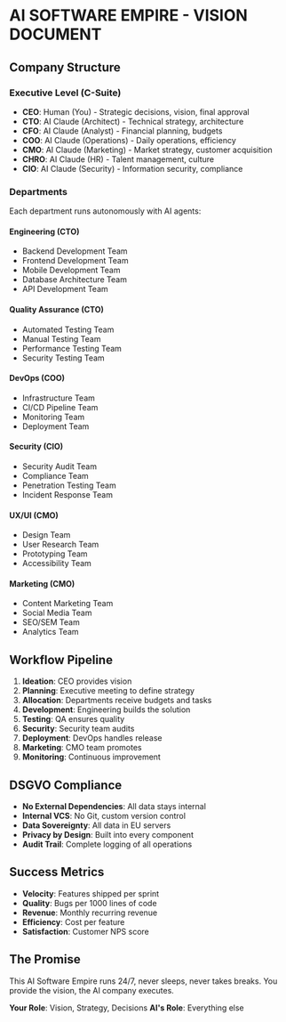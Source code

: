 # AI SOFTWARE EMPIRE - VISION DOCUMENT

## Company Structure

### Executive Level (C-Suite)
- **CEO**: Human (You) - Strategic decisions, vision, final approval
- **CTO**: AI Claude (Architect) - Technical strategy, architecture
- **CFO**: AI Claude (Analyst) - Financial planning, budgets
- **COO**: AI Claude (Operations) - Daily operations, efficiency
- **CMO**: AI Claude (Marketing) - Market strategy, customer acquisition
- **CHRO**: AI Claude (HR) - Talent management, culture
- **CIO**: AI Claude (Security) - Information security, compliance

### Departments
Each department runs autonomously with AI agents:

#### Engineering (CTO)
- Backend Development Team
- Frontend Development Team
- Mobile Development Team
- Database Architecture Team
- API Development Team

#### Quality Assurance (CTO)
- Automated Testing Team
- Manual Testing Team
- Performance Testing Team
- Security Testing Team

#### DevOps (COO)
- Infrastructure Team
- CI/CD Pipeline Team
- Monitoring Team
- Deployment Team

#### Security (CIO)
- Security Audit Team
- Compliance Team
- Penetration Testing Team
- Incident Response Team

#### UX/UI (CMO)
- Design Team
- User Research Team
- Prototyping Team
- Accessibility Team

#### Marketing (CMO)
- Content Marketing Team
- Social Media Team
- SEO/SEM Team
- Analytics Team

## Workflow Pipeline

1. **Ideation**: CEO provides vision
2. **Planning**: Executive meeting to define strategy
3. **Allocation**: Departments receive budgets and tasks
4. **Development**: Engineering builds the solution
5. **Testing**: QA ensures quality
6. **Security**: Security team audits
7. **Deployment**: DevOps handles release
8. **Marketing**: CMO team promotes
9. **Monitoring**: Continuous improvement

## DSGVO Compliance

- **No External Dependencies**: All data stays internal
- **Internal VCS**: No Git, custom version control
- **Data Sovereignty**: All data in EU servers
- **Privacy by Design**: Built into every component
- **Audit Trail**: Complete logging of all operations

## Success Metrics

- **Velocity**: Features shipped per sprint
- **Quality**: Bugs per 1000 lines of code
- **Revenue**: Monthly recurring revenue
- **Efficiency**: Cost per feature
- **Satisfaction**: Customer NPS score

## The Promise

This AI Software Empire runs 24/7, never sleeps, never takes breaks.
You provide the vision, the AI company executes.

**Your Role**: Vision, Strategy, Decisions
**AI's Role**: Everything else
